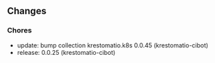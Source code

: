 ## Changes

### Chores

* update: bump collection krestomatio.k8s 0.0.45 (krestomatio-cibot)
* release: 0.0.25 (krestomatio-cibot)
